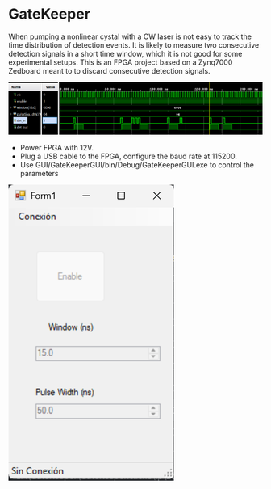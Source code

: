 # GateKeeper
When pumping a nonlinear cystal with a CW laser is not easy to track the time distribution of detection events. It is likely to measure two consecutive detection signals in a short time window, which it is not good for some experimental setups. This is an FPGA project based on a Zynq7000 Zedboard meant to to discard consecutive detection signals.

![alt text](simulation_pw_10ns_window_15ns.png "Pulse width: 10 ns, Window: 15 ns")

- Power FPGA with 12V.
- Plug a USB cable to the FPGA, configure the baud rate at 115200. 
- Use GUI/GateKeeperGUI/bin/Debug/GateKeeperGUI.exe to control the parameters

![alt text](GUI.png "Window, pulse width and enable controls")